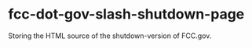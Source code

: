 fcc-dot-gov-slash-shutdown-page
===============================

Storing the HTML source of the shutdown-version of FCC.gov.

